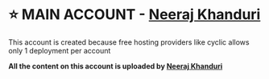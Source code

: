 **<h1> :star: MAIN ACCOUNT - [Neeraj Khanduri](https://github.com/khanduriji/khanduriji)</h1>**

<p>This account is created because free hosting providers like cyclic allows only 1 deployment per account</p>

**<p>All the content on this account is uploaded by [Neeraj Khanduri](https://github.com/khanduriji)</p>**
